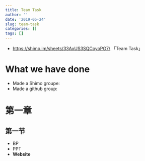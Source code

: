```yaml
---
title: Team Task
author: ''
date: '2019-05-24'
slug: team-task
categories: []
tags: []
---
```

- https://shimo.im/sheets/33AxUS3SQCoyoPG7/ 「Team Task」

# What we have done 
- Made a Shimo groupe:
- Made a github group: 

# 第一章
## 第一节
* BP
* PPT
* **Website**
## 